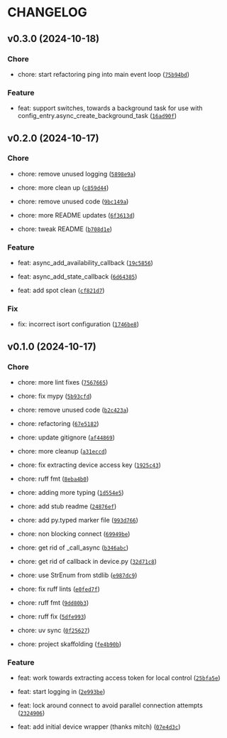 # CHANGELOG



## v0.3.0 (2024-10-18)

### Chore

* chore: start refactoring ping into main event loop ([`75b94bd`](https://github.com/Jc2k/aioeufyclean/commit/75b94bd3c6a6d42b0fa736d53af47dc93114049f))

### Feature

* feat: support switches, towards a background task for use with config_entry.async_create_background_task ([`16ad90f`](https://github.com/Jc2k/aioeufyclean/commit/16ad90fc18134b99b4cc7265273813740d2971b8))


## v0.2.0 (2024-10-17)

### Chore

* chore: remove unused logging ([`5898e9a`](https://github.com/Jc2k/aioeufyclean/commit/5898e9aca2a56a18dac8063ec4423f08be1707d0))

* chore: more clean up ([`c859d44`](https://github.com/Jc2k/aioeufyclean/commit/c859d4498e442473a8986b7504e5f8ea8f5ff9c6))

* chore: remove unused code ([`9bc149a`](https://github.com/Jc2k/aioeufyclean/commit/9bc149a4b1eec7da7d86a9d085fdf73cc5633b5b))

* chore: more README updates ([`6f3613d`](https://github.com/Jc2k/aioeufyclean/commit/6f3613da1d9ce2dd3fe95763d443a3874e7068f5))

* chore: tweak README ([`b708d1e`](https://github.com/Jc2k/aioeufyclean/commit/b708d1ec7317ab5bdbee273180db1776156d7936))

### Feature

* feat: async_add_availability_callback ([`19c5856`](https://github.com/Jc2k/aioeufyclean/commit/19c5856c0989640783d03a3f22982d510b9a985a))

* feat: async_add_state_callback ([`6d64385`](https://github.com/Jc2k/aioeufyclean/commit/6d64385a39b863e2e32e9c9b5a2500e2f19e67e5))

* feat: add spot clean ([`cf821d7`](https://github.com/Jc2k/aioeufyclean/commit/cf821d7209d248436b175696c6810200c725a547))

### Fix

* fix: incorrect isort configuration ([`1746be8`](https://github.com/Jc2k/aioeufyclean/commit/1746be800de83e09893f931befdb557b7b40cd72))


## v0.1.0 (2024-10-17)

### Chore

* chore: more lint fixes ([`7567665`](https://github.com/Jc2k/aioeufyclean/commit/7567665236891962274ad81ad1bbdd355c09daff))

* chore: fix mypy ([`5b93cfd`](https://github.com/Jc2k/aioeufyclean/commit/5b93cfdba0e468ee132fbaf9fa78e5c90593d179))

* chore: remove unused code ([`b2c423a`](https://github.com/Jc2k/aioeufyclean/commit/b2c423a078a5ae96430a14eac48d107b918d9d02))

* chore: refactoring ([`67e5182`](https://github.com/Jc2k/aioeufyclean/commit/67e5182d192f3ff147b3ec1434847324840b235a))

* chore: update gitignore ([`af44869`](https://github.com/Jc2k/aioeufyclean/commit/af448696b384393db3155b8d3ad6b8db4b2f43b2))

* chore: more cleanup ([`a31eccd`](https://github.com/Jc2k/aioeufyclean/commit/a31eccd83aec16beb8564b068724cc1c107dfc67))

* chore: fix extracting device access key ([`1925c43`](https://github.com/Jc2k/aioeufyclean/commit/1925c435d9bbacfbe3acde825b46e79fdd5c1fc2))

* chore: ruff fmt ([`8eba4b0`](https://github.com/Jc2k/aioeufyclean/commit/8eba4b02eecaa7b6728b3255920fa7d9d92e3570))

* chore: adding more typing ([`1d554e5`](https://github.com/Jc2k/aioeufyclean/commit/1d554e57f027a599f8e6abc8e46c60dad437d3bb))

* chore: add stub readme ([`24876ef`](https://github.com/Jc2k/aioeufyclean/commit/24876ef61e50e37c67e9d3b46b47b39bcc0b40cb))

* chore: add py.typed marker file ([`993d766`](https://github.com/Jc2k/aioeufyclean/commit/993d76616d97e0908b393e4c7abaeacb7f8d38a0))

* chore: non blocking connect ([`69949be`](https://github.com/Jc2k/aioeufyclean/commit/69949be183fea5d88c44db74c88e536b2c5b3cb3))

* chore: get rid of _call_async ([`b346abc`](https://github.com/Jc2k/aioeufyclean/commit/b346abc048b1386ca18239a854baa6c5cc1290e9))

* chore: get rid of callback in device.py ([`32d71c8`](https://github.com/Jc2k/aioeufyclean/commit/32d71c8dce18215842b78af3ab2e008354f2d626))

* chore: use StrEnum from stdlib ([`e987dc9`](https://github.com/Jc2k/aioeufyclean/commit/e987dc9a9c8ece8d79389591f552512ed623930e))

* chore: fix ruff lints ([`e0fed7f`](https://github.com/Jc2k/aioeufyclean/commit/e0fed7fcae4a474b99052c405d286a94b8bc7567))

* chore: ruff fmt ([`9dd80b3`](https://github.com/Jc2k/aioeufyclean/commit/9dd80b39e94376667fca5471553c2c28f5eb5080))

* chore: ruff fix ([`5dfe993`](https://github.com/Jc2k/aioeufyclean/commit/5dfe993a066ca2118f025ae8f90f00ae62af8f66))

* chore: uv sync ([`0f25627`](https://github.com/Jc2k/aioeufyclean/commit/0f25627d20138b5f9d1bfc3a4f67d349a8b9efb2))

* chore: project skaffolding ([`fe4b90b`](https://github.com/Jc2k/aioeufyclean/commit/fe4b90b16d30bd87b4e8d07283a3f8fe31d92860))

### Feature

* feat: work towards extracting access token for local control ([`25bfa5e`](https://github.com/Jc2k/aioeufyclean/commit/25bfa5efa537ab62d167075f79cec49efd6e9395))

* feat: start logging in ([`2e993be`](https://github.com/Jc2k/aioeufyclean/commit/2e993bede93e18d89aef7cac9dc2a3e25ba3dd05))

* feat: lock around connect to avoid parallel connection attempts ([`2324906`](https://github.com/Jc2k/aioeufyclean/commit/232490639928d4b23cf9ae138a28d8381eb6ff23))

* feat: add initial device wrapper (thanks mitch) ([`07e4d3c`](https://github.com/Jc2k/aioeufyclean/commit/07e4d3c54fdd3389b6b7af1ebca1473220be261a))
